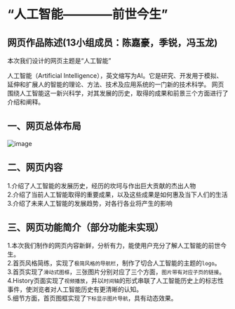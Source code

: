 “人工智能————前世今生”
======================
网页作品陈述(13小组成员：陈嘉豪，季锐，冯玉龙)
-------------
本次我们设计的网页主题是“人工智能”

人工智能（Artificial Intelligence），英文缩写为AI。它是研究、开发用于模拟、延伸和扩展人的智能的理论、方法、技术及应用系统的一门新的技术科学。
网页围绕人工智能这一新兴科学，对其发展的历史，取得的成果和前景三个方面进行了介绍和阐释。

一、网页总体布局
--------------
![image](https://github.com/CofJus/HTML-CSS/raw/master/demo/images/网页布局.png)

二、网页内容
-----------
1.介绍了人工智能的发展历史，经历的坎坷与作出巨大贡献的杰出人物<br/>
2.介绍了当前人工智能取得的重要成果，以及这些成果是如何惠及当下人们的生活<br/>
3.介绍了未来人工智能的发展趋势，对各行各业将产生的影响<br/>

三、网页功能简介（部分功能未实现）
---------------
1.本次我们制作的网页内容新鲜，分析有力，能使用户充分了解人工智能的前世今生。<br/>
2.首页风格简练，实现了`极简风格的导航栏`，制作了切合人工智能的主题的`logo`。<br/>
3.首页实现了`滑动式图框`，三张图片分别对应了三个方面，`图片带有对应子页的链接`。<br/>
4.History页面实现了`视频播放`，并以`时间轴`的形式串联了人工智能历史上的标志性事件，使浏览者对人工智能历史有更清晰的认知。<br/>
5.细节方面，首页图框实现了`下标显示图片导航`，具有动态效果。<br/>
